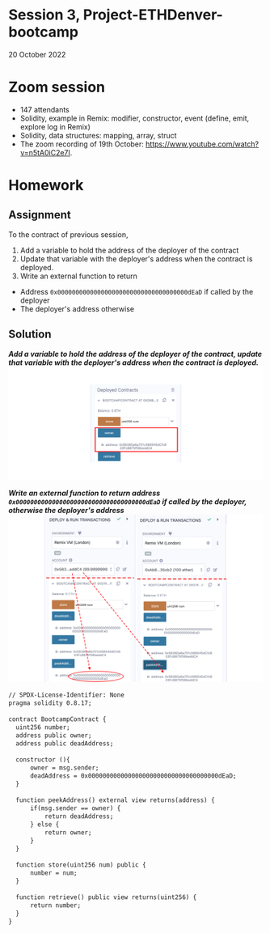 # Session 3, Project-ETHDenver-bootcamp
20 October 2022
# Zoom session

* 147 attendants
* Solidity, example in Remix: modifier, constructor, event (define, emit, explore log in Remix)
* Solidity, data structures: mapping, array, struct
* The zoom recording of 19th October: https://www.youtube.com/watch?v=n5tA0iC2e7I.

# Homework
## Assignment

To the contract of previous session, 

1.	Add a variable to hold the address of the deployer of the contract
2.	Update that variable with the deployer's address when the contract is deployed.
3.	Write an external function to return
* Address `0x000000000000000000000000000000000000dEaD` if called by the deployer
* The deployer's address otherwise


## Solution
_**Add a variable to hold the address of the deployer of the contract, update that variable with the deployer's address when the contract is deployed.**_
![screen shot of Remix](homework3_solution1.png)

_**Write an external function to return address `0x000000000000000000000000000000000000dEaD` if called by the deployer, otherwise the deployer's address**_
![screen shot of Remix](homework3_solution2.png)

  ```
// SPDX-License-Identifier: None
pragma solidity 0.8.17;

contract BootcampContract {
    uint256 number;
    address public owner;
    address public deadAddress;

    constructor (){
        owner = msg.sender;
        deadAddress = 0x000000000000000000000000000000000000dEaD;
    }

    function peekAddress() external view returns(address) {
        if(msg.sender == owner) {
            return deadAddress;
        } else {
            return owner;
        }
    }
    
    function store(uint256 num) public {
        number = num;
    }

    function retrieve() public view returns(uint256) {
        return number;
    }
}
  ```
